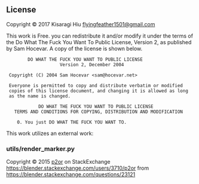 ## License
Copyright © 2017 Kisaragi Hiu <flyingfeather1501@gmail.com>

This work is Free. you can redistribute it and/or modify it under the terms of the Do What The Fuck You Want To Public License, Version 2, as published by Sam Hocevar. A copy of the license is shown below.
```
        DO WHAT THE FUCK YOU WANT TO PUBLIC LICENSE 
                    Version 2, December 2004 

 Copyright (C) 2004 Sam Hocevar <sam@hocevar.net>

 Everyone is permitted to copy and distribute verbatim or modified 
 copies of this license document, and changing it is allowed as long 
 as the name is changed. 

            DO WHAT THE FUCK YOU WANT TO PUBLIC LICENSE 
   TERMS AND CONDITIONS FOR COPYING, DISTRIBUTION AND MODIFICATION 

    0. You just DO WHAT THE FUCK YOU WANT TO.
```


This work utilizes an external work:

### utils/render_marker.py

Copyright © 2015 [p2or](https://blender.stackexchange.com/users/3710/p2or) on StackExchange <https://blender.stackexchange.com/users/3710/p2or>
from https://blender.stackexchange.com/questions/23121
